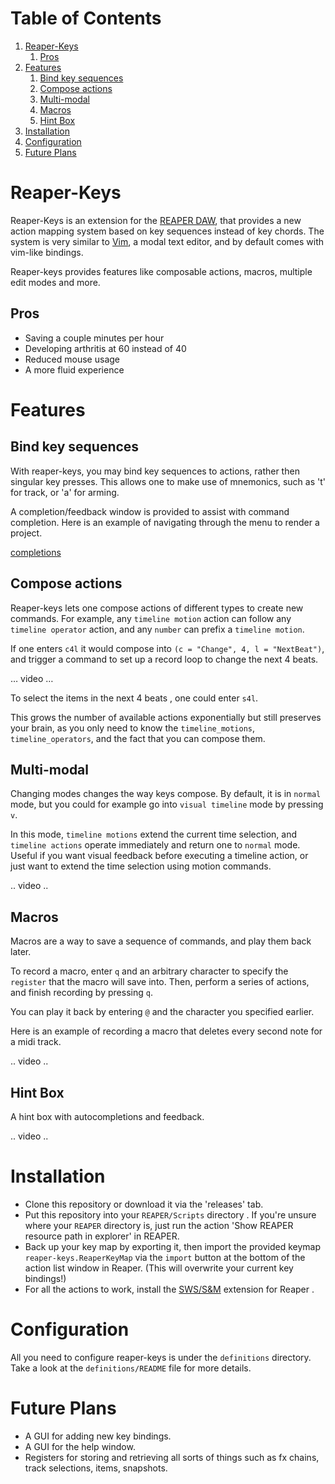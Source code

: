 
# Table of Contents

1.  [Reaper-Keys](#orge58639d)
    1.  [Pros](#org2c06f6e)
2.  [Features](#org09782b4)
    1.  [Bind key sequences](#org3b1143c)
    2.  [Compose actions](#orgcf979d4)
    3.  [Multi-modal](#org6a74606)
    4.  [Macros](#org13832dc)
    5.  [Hint Box](#orgd24792f)
3.  [Installation](#org87f2ab8)
4.  [Configuration](#org0204f84)
5.  [Future Plans](#orgf64632a)


<a id="orge58639d"></a>

# Reaper-Keys

Reaper-Keys is an extension for the [REAPER DAW](https://www.reaper.fm/), that provides a new action
mapping system based on key sequences instead of key chords. The system is 
very similar to [Vim](https://en.wikipedia.org/wiki/Vim_%28text_editor%29), a modal text editor, and by default comes with vim-like bindings. 

Reaper-keys provides features like composable actions, macros, multiple edit
modes and more.


<a id="org2c06f6e"></a>

## Pros

-   Saving a couple minutes per hour
-   Developing arthritis at 60 instead of 40
-   Reduced mouse usage
-   A more fluid experience


<a id="org09782b4"></a>

# Features


<a id="org3b1143c"></a>

## Bind key sequences

With reaper-keys, you may bind key sequences to actions, rather then singular
key presses. This allows one to make use of mnemonics, such as 't' for track,
or 'a' for arming.

A completion/feedback window is provided to assist with command completion. Here
is an example of navigating through the menu to render a project.

[completions](img/completion.gif)


<a id="orgcf979d4"></a>

## Compose actions

Reaper-keys  lets one compose actions of different types to create new commands.
For example, any `timeline motion`  action can follow any  `timeline operator`
action, and any `number` can prefix a `timeline motion`.

If one enters `c4l` it would compose into `(c = "Change", 4, l = "NextBeat")`, and trigger a command to set up a record loop to change the next 4 beats.

&#x2026; video &#x2026;

To select the items in the next 4 beats , one could enter `s4l`.

This grows the number of available actions exponentially but still preserves your
brain, as you only need to know the `timeline_motions`, `timeline_operators`, and
the fact that you can compose them. 


<a id="org6a74606"></a>

## Multi-modal

Changing modes changes the way keys compose. By default, it is in `normal` mode, but you could for example go into `visual timeline` mode by pressing `v`.

In this mode, `timeline motions` extend the current time selection, and `timeline
actions` operate immediately and return one to `normal` mode. Useful if you want
visual feedback before executing a timeline action, or just want to extend the
time selection using motion commands.

.. video ..


<a id="org13832dc"></a>

## Macros

Macros are a way to save a sequence of commands, and play them back later.

To record a macro, enter `q` and an arbitrary character to specify the `register` that
the macro will save into. Then, perform a series of actions, and finish
recording by pressing `q`. 

You can play it back by entering `@` and the character you specified earlier.

Here is an example of recording a macro that deletes every second note for a midi track.

.. video ..


<a id="orgd24792f"></a>

## Hint Box

A hint box with autocompletions and feedback.

.. video ..


<a id="org87f2ab8"></a>

# Installation

-   Clone this repository or download it via the 'releases' tab.
-   Put this repository into your  `REAPER/Scripts`  directory . If you're unsure where your `REAPER` directory is, just run the action 'Show REAPER resource path in explorer' in REAPER.
-   Back up your key map by exporting it, then import the provided keymap `reaper-keys.ReaperKeyMap` via the `import` button at the bottom of the action list window in Reaper. (This will overwrite your current key bindings!)
-   For all the actions to work, install the [SWS/S&M](https://sws-extension.org/)  extension for Reaper .


<a id="org0204f84"></a>

# Configuration

All you need to configure reaper-keys is under the `definitions` directory.  
Take a look at the `definitions/README` file for more details.


<a id="orgf64632a"></a>

# Future Plans

-   A GUI for adding new key bindings.
-   A GUI for the help window.
-   Registers for storing and retrieving all sorts of things such as fx chains,
    track selections, items, snapshots.

